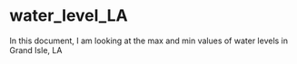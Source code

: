 # water_level_LA
In this document, I am looking at the max and min values of water levels in Grand Isle, LA
